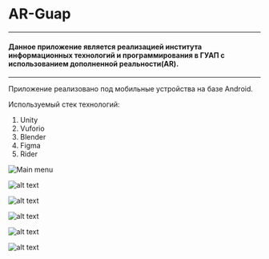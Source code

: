 # AR-Guap

---

#### Данное приложение является реализацией института информационных технологий и программирования в ГУАП с использованием дополненной реальности(AR).

---

Приложение реализовано под мобильные устройства на базе Android.

Используемый стек технологий:
1. Unity
2. Vuforio
3. Blender
4. Figma
5. Rider

![Main menu](/images/MainMenu.png "Main menu")

![alt text](/images/Detail_IITP.png "Detail IITP")

![alt text](/images/Detail_IST.png "Detail IST")

![alt text](/images/Detail_KTPI.png "Detail KTPI")

![alt text](/images/Detail_PI.png "Detail PI")

![alt text](/images/Detail_VSS.png "Detail VSS")